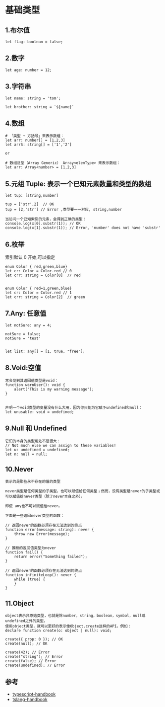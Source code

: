 # 基础类型


## 1.布尔值

```
let flag: boolean = false;
```


## 2.数字

```
let age: number = 12;
```

## 3.字符串

```
let name: string = 'tom';

let brother: string = `${name}`
```


## 4.数组

```
# 「类型 + 方括号」来表示数组：
let arr: number[] = [1,2,3]
let arrS: string[] = ['1','2']

or

# 数组泛型（Array Generic） Array<elemType> 来表示数组：
let arr: Array<number> = [1,2,3]
```


## 5.元组 Tuple: 表示一个已知元素数量和类型的数组

```
let tup: [string,number]

tup = ['str',2]  // OK
tup = [2,'str'] // Error ,类型要一一对应, string,number

当访问一个已知索引的元素，会得到正确的类型：
console.log(x[0].substr(1)); // OK
console.log(x[1].substr(1)); // Error, 'number' does not have 'substr'

```

## 6.枚举

索引默认 0 开始,可以指定

```
enum Color { red,green,blue}
let cr: Color = Color.red // 0
let crr: string = Color[0]  // red


enum Color { red=1,green,blue}
let cr: Color = Color.red // 1
let crr: string = Color[2]  // green
```


## 7.Any: 任意值

```
let notSure: any = 4;

notSure = false;
notSure = 'test'


let list: any[] = [1, true, "free"];

```

## 8.Void:空值

```
常会见到其返回值类型是void：
function warnUser(): void {
    alert("This is my warning message");
}


声明一个void类型的变量没有什么大用，因为你只能为它赋予undefined和null：
let unusable: void = undefined;
```


## 9.Null 和 Undefined

```
它们的本身的类型用处不是很大：
// Not much else we can assign to these variables!
let u: undefined = undefined;
let n: null = null;
```


## 10.Never

```
表示的是那些永不存在的值的类型

never类型是任何类型的子类型，也可以赋值给任何类型；然而，没有类型是never的子类型或可以赋值给never类型（除了never本身之外）。

即使 any也不可以赋值给never。

下面是一些返回never类型的函数：

// 返回never的函数必须存在无法达到的终点
function error(message: string): never {
    throw new Error(message);
}

// 推断的返回值类型为never
function fail() {
    return error("Something failed");
}

// 返回never的函数必须存在无法达到的终点
function infiniteLoop(): never {
    while (true) {
    }
}
```

## 11.Object

```
object表示非原始类型，也就是除number，string，boolean，symbol，null或undefined之外的类型。
使用object类型，就可以更好的表示像Object.create这样的API。例如：
declare function create(o: object | null): void;

create({ prop: 0 }); // OK
create(null); // OK

create(42); // Error
create("string"); // Error
create(false); // Error
create(undefined); // Error
```



## 参考
- [typescript-handbook](https://zhongsp.gitbooks.io/typescript-handbook/content/doc/handbook/Basic%20Types.html)
- [tslang-handbook](https://www.tslang.cn/docs/handbook/basic-types.html)
